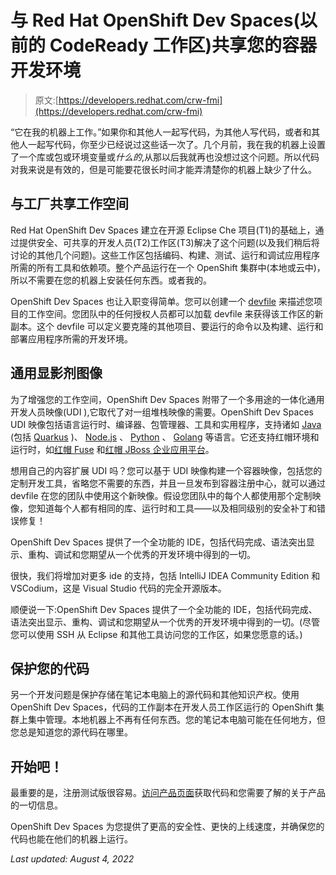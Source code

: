 # 与 Red Hat OpenShift Dev Spaces(以前的 CodeReady 工作区)共享您的容器开发环境

> 原文:[https://developers.redhat.com/crw-fmi](https://developers.redhat.com/crw-fmi)

“它在我的机器上工作。”如果你和其他人一起写代码，为其他人写代码，或者和其他人一起写代码，你至少已经说过这些话一次了。几个月前，我在我的机器上设置了一个库或包或环境变量或*什么的*,从那以后我就再也没想过这个问题。所以代码对我来说是有效的，但是可能要花很长时间才能弄清楚你的机器上缺少了什么。

## 与工厂共享工作空间

Red Hat OpenShift Dev Spaces 建立在开源 Eclipse Che 项目(T1)的基础上，通过提供安全、可共享的开发人员(T2)工作区(T3)解决了这个问题(以及我们稍后将讨论的其他几个问题)。这些工作区包括编码、构建、测试、运行和调试应用程序所需的所有工具和依赖项。整个产品运行在一个 OpenShift 集群中(本地或云中)，所以不需要在您的机器上安装任何东西。或者我的。

OpenShift Dev Spaces 也让入职变得简单。您可以创建一个 [devfile](https://devfile.io/docs/devfile/2.1.0/user-guide/) 来描述您项目的工作空间。您团队中的任何授权人员都可以加载 devfile 来获得该工作区的新副本。这个 devfile 可以定义要克隆的其他项目、要运行的命令以及构建、运行和部署应用程序所需的开发环境。

## 通用显影剂图像

为了增强您的工作空间，OpenShift Dev Spaces 附带了一个多用途的一体化通用开发人员映像(UDI ),它取代了对一组堆栈映像的需要。OpenShift Dev Spaces UDI 映像包括语言运行时、编译器、包管理器、工具和实用程序，支持诸如 [Java](https://developers.redhat.com/topics/java) (包括 [Quarkus](https://developers.redhat.com/products/quarkus/overview) )、 [Node.js](https://developers.redhat.com/topics/nodejs) 、 [Python](https://developers.redhat.com/topics/python) 、 [Golang](https://developers.redhat.com/topics/go) 等语言。它还支持红帽环境和运行时，如[红帽 Fuse](https://developers.redhat.com/products/fuse/overview) 和[红帽 JBoss 企业应用平台](https://developers.redhat.com/products/eap/overview)。

想用自己的内容扩展 UDI 吗？您可以基于 UDI 映像构建一个容器映像，包括您的定制开发工具，省略您不需要的东西，并且一旦发布到容器注册中心，就可以通过 devfile 在您的团队中使用这个新映像。假设您团队中的每个人都使用那个定制映像，您知道每个人都有相同的库、运行时和工具——以及相同级别的安全补丁和错误修复！

OpenShift Dev Spaces 提供了一个全功能的 IDE，包括代码完成、语法突出显示、重构、调试和您期望从一个优秀的开发环境中得到的一切。

很快，我们将增加对更多 ide 的支持，包括 IntelliJ IDEA Community Edition 和 VSCodium，这是 Visual Studio 代码的完全开源版本。

顺便说一下:OpenShift Dev Spaces 提供了一个全功能的 IDE，包括代码完成、语法突出显示、重构、调试和您期望从一个优秀的开发环境中得到的一切。(尽管您可以使用 SSH 从 Eclipse 和其他工具访问您的工作区，如果您愿意的话。)

## 保护您的代码

另一个开发问题是保护存储在笔记本电脑上的源代码和其他知识产权。使用 OpenShift Dev Spaces，代码的工作副本在开发人员工作区运行的 OpenShift 集群上集中管理。本地机器上不再有任何东西。您的笔记本电脑可能在任何地方，但您总是知道您的源代码在哪里。

## 开始吧！

最重要的是，注册测试版很容易。[访问产品页面](/products/openshift-dev-spaces/overview)获取代码和您需要了解的关于产品的一切信息。

OpenShift Dev Spaces 为您提供了更高的安全性、更快的上线速度，并确保您的代码也能在他们的机器上运行。

*Last updated: August 4, 2022*
